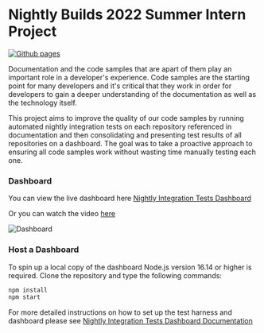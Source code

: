 # Nightly Builds 2022 Summer Intern Project

[![Github pages](https://github.com/hewmann-ltd/intern-js-pipeline/actions/workflows/github-pages.yml/badge.svg)](https://github.com/hewmann-ltd/intern-js-pipeline/actions/workflows/github-pages.yml)

Documentation and the code samples that are apart of them play an important role in a developer's experience. Code samples are the starting point for many developers and it's critical that they work in order for developers to gain a deeper understanding of the documentation as well as the technology itself.

This project aims to improve the quality of our code samples by running automated nightly integration tests on each repository referenced in documentation and then consolidating and presenting test results of all repositories on a dashboard. The goal was to take a proactive approach to ensuring all code samples work without wasting time manually testing each one.

### Dashboard

You can view the live dashboard here [Nightly Integration Tests Dashboard](https://hewmann-ltd.github.io/intern-js-pipeline/)

Or you can watch the video [here](./static/media/demo.mp4)

![Dashboard](./docs/img/home-page.png)

### Host a Dashboard

To spin up a local copy of the dashboard Node.js version 16.14 or higher is required. Clone the repository and type the following commands:

```cmd
npm install
npm start
```

For more detailed instructions on how to set up the test harness and dashboard please see [Nightly Integration Tests Dashboard Documentation](https://hewmann-ltd.github.io/intern-js-pipeline/docs/intro)
